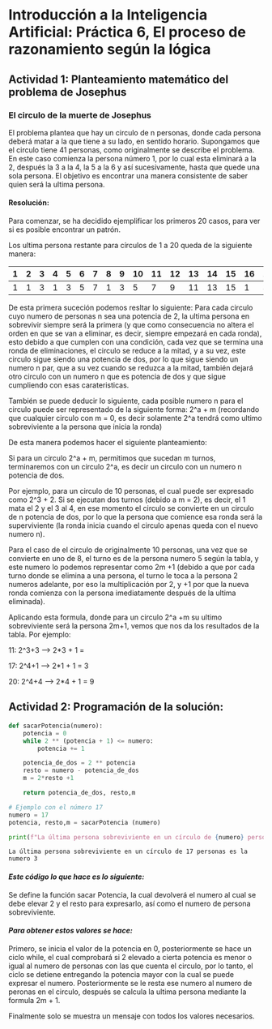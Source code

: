# Introducción a la Inteligencia Artificial: Práctica 6, El proceso de razonamiento según la lógica

## Actividad 1: Planteamiento matemático del problema de Josephus

### El circulo de la muerte de Josephus

El problema plantea que hay un circulo de n personas, donde cada persona deberá matar a la que tiene a su lado, en sentido horario. Supongamos que el circulo tiene 41 personas, como originalmente se describe el problema. En este caso comienza la persona número 1, por lo cual esta eliminará a la 2, después la 3 a la 4, la 5 a la 6 y así sucesivamente, hasta que quede una sola persona. El objetivo es encontrar una manera consistente de saber quien será la ultima persona.

#### Resolución:

Para comenzar, se ha decidido ejemplificar los primeros 20 casos, para ver si es posible encontrar un patrón.

Los ultima persona restante para círculos de 1 a 20 queda de la siguiente manera:


|1 |2 |3 |4 |5 |6 |7 |8 |9 |10 |11 |12 |13 |14 |15 |16 |17 |18 |19 |20 |
|---|---|---|---|---|---|---|---|---|---|---|---|---|---|---|---|---|---|---|---|
|1|	1|	3|	1|	3|	5|	7|	1|	3|	5|	7|	9|	11|	13|	15|	1	|3	|5|	7|9|


De esta primera suceción podemos resltar lo siguiente: Para cada circulo cuyo numero de personas n sea una potencia de 2, la ultima persona en sobrevivir siempre será la primera (y que como consecuencia no altera el orden en que se van a eliminar, es decir, siempre empezará en cada ronda), esto debido a que cumplen con una condición, cada vez que se termina una ronda de eliminaciones, el circulo se reduce a la mitad, y a su vez, este circulo sigue siendo una potencia de dos, por lo que sigue siendo un numero n par, que a su vez cuando se reduzca a la mitad, también dejará otro circulo con un numero n que es potencia de dos y que sigue cumpliendo con esas carateristicas.

También se puede deducir lo siguiente, cada posible numero n para el circulo puede ser representado de la siguiente forma: 2^a + m (recordando que cualquier circulo con m = 0, es decir solamente 2^a tendrá como ultimo sobreviviente a la persona que inicia la ronda)

De esta manera podemos hacer el siguiente planteamiento: 

Si para un circulo 2^a + m, permitimos que sucedan m turnos,  terminaremos con un circulo 2^a, es decir un circulo con un numero n potencia de dos.

Por ejemplo, para un circulo de 10 personas, el cual puede ser expresado como 2^3 + 2. Si se ejecutan dos turnos (debido a m = 2), es decir, el 1 mata el 2 y el 3 al 4, en ese momento el circulo se convierte en un circulo de n potencia de dos, por lo que la persona que comience esa ronda será la superviviente (la ronda inicia cuando el circulo apenas queda con el nuevo numero n).

Para el caso de el circulo de originalmente 10 personas, una vez que se convierte en uno de 8, el turno es de la persona numero 5 según la tabla, y este numero lo podemos representar como 2m +1 (debido a que por cada turno donde se elimina a una persona, el turno le toca a la persona 2 numeros adelante, por eso la multiplicación por 2, y +1 por que la nueva ronda comienza con la persona imediatamente después de la ultima eliminada).

Aplicando esta formula, donde para un circulo 2^a +m su ultimo sobreviviente será la persona 2m+1, vemos que nos da los resultados de la tabla. Por ejemplo:

11: 2^3+3 --> 2\*3 + 1 = 

17: 2^4+1 --> 2\*1 + 1 = 3

20: 2^4+4 --> 2\*4 + 1 = 9

## Actividad 2: Programación de la solución:


```python
def sacarPotencia(numero):
    potencia = 0
    while 2 ** (potencia + 1) <= numero:
        potencia += 1

    potencia_de_dos = 2 ** potencia
    resto = numero - potencia_de_dos
    m = 2*resto +1

    return potencia_de_dos, resto,m

# Ejemplo con el número 17
numero = 17
potencia, resto,m = sacarPotencia (numero)

print(f"La última persona sobreviviente en un círculo de {numero} personas es la numero {m}")
```

    La última persona sobreviviente en un círculo de 17 personas es la numero 3
    

#### *Este código lo que hace es lo siguiente:*

Se define la función sacar Potencia, la cual devolverá el numero al cual se debe elevar 2 y el resto para expresarlo, así como el numero de persona sobreviviente. 

#### *Para obtener estos valores se hace:*

Primero, se inicia el valor de la potencia en 0, posteriormente se hace un ciclo while, el cual comprobará si 2 elevado a cierta potencia es menor o igual al numero de personas con las que cuenta el circulo, por lo tanto, el ciclo se detiene entregando la potencia mayor con la cual se puede expresar el numero. Posteriormente se le resta ese numero al numero de peronas en el circulo, después se calcula la ultima persona mediante la formula 2m + 1.

Finalmente solo se muestra un mensaje con todos los valores necesarios.
